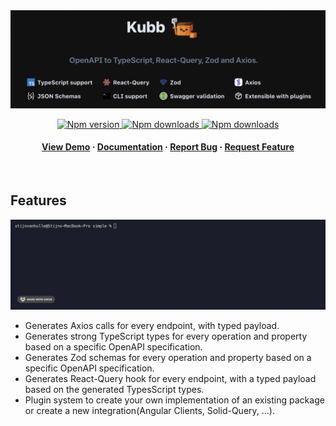 <div align="center">

  <img src="assets/banner.png" alt="logo"  height="auto" />

  <!-- <h1>Kubb</h1>

  <p>
   OpenAPI to TypeScript, React-Query, Zod and Axios. 
  </p> -->


<!-- Badges -->
<p>
 <a href="https://www.npmjs.com/package/@kubb/core">
  <img alt="Npm version" src="https://img.shields.io/npm/v/@kubb/core?style=for-the-badge"/>
</a>

<a href="https://www.npmjs.com/package/@kubb/core">
  <img alt="Npm downloads" src="https://img.shields.io/bundlephobia/min/@kubb/core?style=for-the-badge"/>
</a>

<a href="https://www.npmjs.com/package/@kubb/core">
  <img alt="Npm downloads" src="https://img.shields.io/npm/dm/@kubb/core?style=for-the-badge"/>
</a>
</p>
   
<h4>
    <a href="https://codesandbox.io/s/github/kubb-project/kubb/tree/main/examples/simple">View Demo</a>
  <span> · </span>
    <a href="https://kubb.dev/" target="_blank">Documentation</a>
  <span> · </span>
    <a href="https://github.com/kubb-project/kubb/issues/">Report Bug</a>
  <span> · </span>
    <a href="https://github.com/kubb-project/kubb/issues/">Request Feature</a>
  </h4>
</div>

<br />

## Features

<img src="assets/kubb-generate.gif" alt="generate gif"  height="auto" />

* Generates Axios calls for every endpoint, with typed payload.
* Generates strong TypeScript types for every operation and property based on a specific OpenAPI specification.
* Generates Zod schemas for every operation and property based on a specific OpenAPI specification.
* Generates React-Query hook for every endpoint, with a typed payload based on the generated TypesScript types.
* Plugin system to create your own implementation of an existing package or create a new integration(Angular Clients, Solid-Query, ...). 

<!-- About the Project 
## :star2: About the Project

<div align="center"> 
  <img src="assets/screenshot.jpg" alt="screenshot" />
</div>
-->
